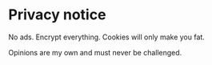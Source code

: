 # Privacy notice

No ads. Encrypt everything. Cookies will only make you fat.

Opinions are my own and must never be challenged.
